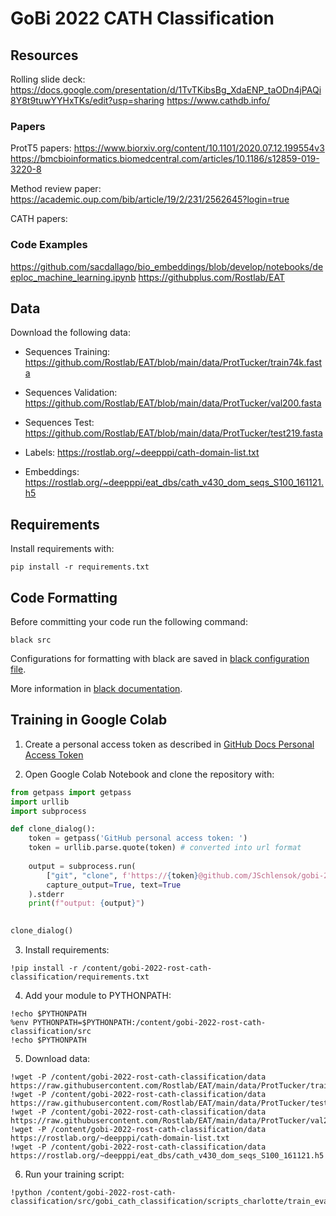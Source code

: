 # GoBi 2022 CATH Classification

## Resources
Rolling slide deck: https://docs.google.com/presentation/d/1TvTKibsBg_XdaENP_taODn4jPAQi8Y8t9tuwYYHxTKs/edit?usp=sharing
https://www.cathdb.info/

### Papers
ProtT5 papers:
https://www.biorxiv.org/content/10.1101/2020.07.12.199554v3
https://bmcbioinformatics.biomedcentral.com/articles/10.1186/s12859-019-3220-8

Method review paper: https://academic.oup.com/bib/article/19/2/231/2562645?login=true

CATH papers:


### Code Examples
https://github.com/sacdallago/bio_embeddings/blob/develop/notebooks/deeploc_machine_learning.ipynb
https://githubplus.com/Rostlab/EAT

## Data
Download the following data:

- Sequences Training: https://github.com/Rostlab/EAT/blob/main/data/ProtTucker/train74k.fasta
- Sequences Validation: https://github.com/Rostlab/EAT/blob/main/data/ProtTucker/val200.fasta
- Sequences Test: https://github.com/Rostlab/EAT/blob/main/data/ProtTucker/test219.fasta

- Labels: https://rostlab.org/~deepppi/cath-domain-list.txt

- Embeddings: https://rostlab.org/~deepppi/eat_dbs/cath_v430_dom_seqs_S100_161121.h5


## Requirements
Install requirements with:
```
pip install -r requirements.txt
```


## Code Formatting
Before committing your code run the following command:
```
black src
```
Configurations for formatting with black are saved in [black configuration file](pyproject.toml).

More information in [black documentation](https://black.readthedocs.io/en/stable/usage_and_configuration/the_basics.html#configuration-via-a-file).


## Training in Google Colab
1. Create a personal access token as described in [GitHub Docs Personal Access Token](https://docs.github.com/en/authentication/keeping-your-account-and-data-secure/creating-a-personal-access-token)

2. Open Google Colab Notebook and clone the repository with:
```python
from getpass import getpass
import urllib
import subprocess

def clone_dialog():
    token = getpass('GitHub personal access token: ')
    token = urllib.parse.quote(token) # converted into url format
    
    output = subprocess.run(
        ["git", "clone", f'https://{token}@github.com/JSchlensok/gobi-2022-rost-cath-classification.git'], 
        capture_output=True, text=True
    ).stderr
    print(f"output: {output}")
    

clone_dialog()
```

3. Install requirements:
```
!pip install -r /content/gobi-2022-rost-cath-classification/requirements.txt
```

4. Add your module to PYTHONPATH:
```
!echo $PYTHONPATH
%env PYTHONPATH=$PYTHONPATH:/content/gobi-2022-rost-cath-classification/src
!echo $PYTHONPATH
```

5. Download data:
```
!wget -P /content/gobi-2022-rost-cath-classification/data https://raw.githubusercontent.com/Rostlab/EAT/main/data/ProtTucker/train74k.fasta
!wget -P /content/gobi-2022-rost-cath-classification/data https://raw.githubusercontent.com/Rostlab/EAT/main/data/ProtTucker/test219.fasta
!wget -P /content/gobi-2022-rost-cath-classification/data https://raw.githubusercontent.com/Rostlab/EAT/main/data/ProtTucker/val200.fasta
!wget -P /content/gobi-2022-rost-cath-classification/data https://rostlab.org/~deepppi/cath-domain-list.txt
!wget -P /content/gobi-2022-rost-cath-classification/data https://rostlab.org/~deepppi/eat_dbs/cath_v430_dom_seqs_S100_161121.h5
```

6. Run your training script:
```
!python /content/gobi-2022-rost-cath-classification/src/gobi_cath_classification/scripts_charlotte/train_eval.py
```
